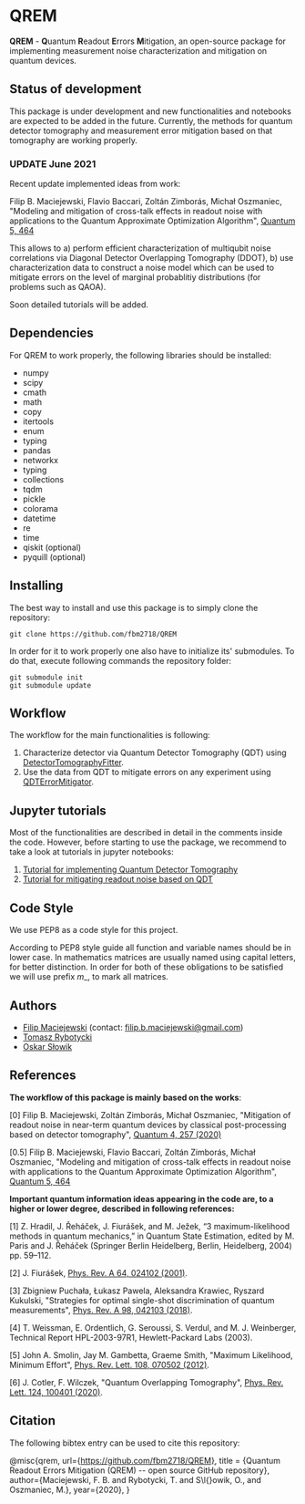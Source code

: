 # QREM
**QREM** - **Q**uantum **R**eadout **E**rrors **M**itigation, an open-source package for implementing 
measurement noise characterization and mitigation on quantum devices.

  
## Status of development
This package is under development and new functionalities and notebooks are expected to be added in the future.
Currently, the methods for quantum detector tomography and measurement error mitigation based on that tomography are
working properly. 

### UPDATE June 2021
Recent update implemented ideas from work:

Filip B. Maciejewski, Flavio Baccari, Zoltán Zimborás, Michał Oszmaniec, "Modeling and mitigation of cross-talk effects in readout noise with applications to the Quantum Approximate Optimization Algorithm", 
[Quantum 5, 464](https://quantum-journal.org/papers/q-2021-06-01-464/)

This allows to
a) perform efficient characterization of multiqubit noise correlations via Diagonal Detector Overlapping Tomography (DDOT),
b) use characterization data to construct a noise model which can be used to mitigate errors on the level of marginal probablitiy distributions (for problems such as QAOA).

Soon detailed tutorials will be added. 
  
## Dependencies
For QREM to work properly,  the following libraries should be installed:
* numpy
* scipy
* cmath
* math
* copy
* itertools
* enum
* typing
* pandas
* networkx
* typing
* collections
* tqdm 
* pickle
* colorama
* datetime
* re
* time
* qiskit (optional)
* pyquill (optional)


## Installing 
The best way to install and use this package is to simply clone the repository:
```
git clone https://github.com/fbm2718/QREM
```
In order for it to work properly one also have to initialize its' submodules. To do that, execute following commands
the repository folder:
```
git submodule init
git submodule update
```

## Workflow
The workflow for the main functionalities is following:

1. Characterize detector via Quantum Detector Tomography (QDT) using
[DetectorTomographyFitter](DetectorTomography.py).
2. Use the data from QDT to mitigate errors on any experiment using
[QDTErrorMitigator](QDTErrorMitigator.py).

## Jupyter tutorials
Most of the functionalities are described in detail in the comments inside the code. However, before starting to use the
package, we recommend to take a look at tutorials in jupyter notebooks:
1. [Tutorial for implementing Quantum Detector Tomography](Tutorials/QDT/QDT_Tutorial.ipynb)
2. [Tutorial for mitigating readout noise based on QDT](Tutorials/QDT/Error_Mitigation_Tutorial.ipynb)


## Code Style
We use PEP8 as a code style for this project.

According to PEP8 style guide all function and variable names should be in lower case. In mathematics matrices
are usually named using capital letters, for better distinction. In order for both of these obligations to be satisfied
we will use prefix _m__, to mark all matrices.


## Authors

- [Filip Maciejewski](https://github.com/fbm2718) (contact: filip.b.maciejewski@gmail.com)
- [Tomasz Rybotycki](https://github.com/Tomev)
- [Oskar Słowik](https://github.com/Feigenbaum4669)


 ## References
**The workflow of this package is mainly based on the works**:
  
[0] Filip B. Maciejewski, Zoltán Zimborás, Michał Oszmaniec, "Mitigation of readout noise in near-term quantum devices
by classical post-processing based on detector tomography", 
[Quantum 4, 257 (2020)](https://quantum-journal.org/papers/q-2020-04-24-257/)

[0.5] Filip B. Maciejewski, Flavio Baccari, Zoltán Zimborás, Michał Oszmaniec, 
"Modeling and mitigation of cross-talk effects in readout noise with applications to the Quantum Approximate Optimization Algorithm", 
[Quantum 5, 464](https://quantum-journal.org/papers/q-2021-06-01-464/)
  
**Important quantum information ideas appearing in the code are, to a higher or lower degree, described in following 
references:**
  
[1] Z. Hradil, J. Řeháček, J. Fiurášek, and M. Ježek, “3 maximum-likelihood methods in quantum mechanics,” in Quantum
State Estimation, edited by M. Paris and J. Řeháček (Springer Berlin Heidelberg, Berlin, Heidelberg, 2004) pp. 59–112.

[2] J. Fiurášek, [Phys. Rev. A 64, 024102 (2001)](https://arxiv.org/abs/quant-ph/0101027v2).

[3] Zbigniew Puchała, Łukasz Pawela, Aleksandra Krawiec, Ryszard Kukulski, "Strategies for optimal single-shot
discrimination of quantum measurements", [Phys. Rev. A 98, 042103 (2018)](https://arxiv.org/abs/1804.05856).

[4] T. Weissman, E. Ordentlich, G. Seroussi, S. Verdul, and M. J. Weinberger, Technical Report HPL-2003-97R1,
Hewlett-Packard Labs (2003).

[5] John A. Smolin, Jay M. Gambetta, Graeme Smith, "Maximum Likelihood, Minimum Effort", [Phys. Rev. Lett. 108, 070502
(2012)](https://arxiv.org/abs/1106.5458).

[6] J. Cotler, F. Wilczek, "Quantum Overlapping Tomography", [Phys. Rev. Lett. 124, 100401 (2020)](https://arxiv.org/abs/1908.02754).


## Citation
The following bibtex entry can be used to cite this repository:

@misc{qrem,
   url={https://github.com/fbm2718/QREM},
   title = {Quantum Readout Errors Mitigation (QREM) -- open source GitHub repository},
   author={Maciejewski, F. B. and Rybotycki, T. and S\l{}owik, O., and Oszmaniec, M.},
   year={2020},
}




